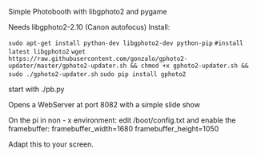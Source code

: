 Simple Photobooth with libgphoto2 and pygame

Needs libgphoto2-2.10 (Canon autofocus)
Install:

`
sudo apt-get install python-dev libgphoto2-dev python-pip
`
`
#install latest libgphoto2
`
`
wget https://raw.githubusercontent.com/gonzalo/gphoto2-updater/master/gphoto2-updater.sh && chmod +x gphoto2-updater.sh && sudo ./gphoto2-updater.sh
`
`
sudo pip install gphoto2
`

start with ./pb.py

Opens a WebServer at port 8082 with a simple slide show

On the pi in non - x environment:
edit /boot/config.txt
and enable the framebuffer:
framebuffer_width=1680
framebuffer_height=1050

Adapt this to your screen.
